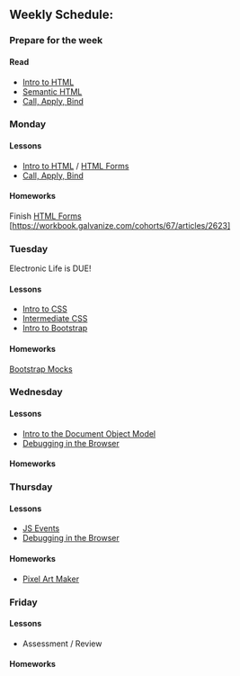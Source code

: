 ## Weekly Schedule:

### Prepare for the week

#### Read
* [Intro to HTML](https://workbook.galvanize.com/cohorts/67/articles/2581)
* [Semantic HTML](https://workbook.galvanize.com/cohorts/67/articles/2581)
* [Call, Apply, Bind](https://workbook.galvanize.com/cohorts/67/articles/2623)

### Monday

#### Lessons
* [Intro to HTML](https://workbook.galvanize.com/cohorts/67/articles/2581) / [HTML Forms](https://workbook.galvanize.com/cohorts/67/articles/2585)
* [Call, Apply, Bind](https://workbook.galvanize.com/cohorts/67/articles/2623)

#### Homeworks
Finish [HTML Forms](https://github.com/gSchool/html-forms)
[https://workbook.galvanize.com/cohorts/67/articles/2623]

### Tuesday

Electronic Life is DUE!

#### Lessons
* [Intro to CSS](https://workbook.galvanize.com/cohorts/67/articles/2588)
* [Intermediate CSS](https://workbook.galvanize.com/cohorts/67/articles/2589)
* [Intro to Bootstrap](https://workbook.galvanize.com/cohorts/67/articles/2593)


#### Homeworks
[Bootstrap Mocks](https://github.com/gSchool/bootstrap_mocks_assignment)

### Wednesday

#### Lessons
* [Intro to the Document Object Model](https://workbook.galvanize.com/cohorts/67/articles/2610)
* [Debugging in the Browser](https://workbook.galvanize.com/cohorts/67/articles/2606)

#### Homeworks


### Thursday

#### Lessons
* [JS Events](https://workbook.galvanize.com/cohorts/67/articles/2612)
* [Debugging in the Browser](https://workbook.galvanize.com/cohorts/67/articles/2606)

#### Homeworks
* [Pixel Art Maker](https://github.com/gSchool/pixel-art-maker)

### Friday

#### Lessons
* Assessment / Review

#### Homeworks
